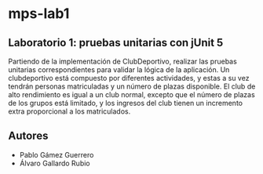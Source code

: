 # mps-lab1

## Laboratorio 1: pruebas unitarias con jUnit 5

Partiendo de la implementación de ClubDeportivo, realizar las pruebas unitarias correspondientes para validar la lógica de la aplicación. Un clubdeportivo está compuesto por diferentes actividades, y estas a su vez tendrán personas matriculadas y un número de plazas disponible. El club de alto rendimiento es igual a un club normal, excepto que el número de plazas de los grupos está limitado, y los ingresos del club tienen un incremento extra proporcional a los matriculados.

## Autores

- Pablo Gámez Guerrero
- Álvaro Gallardo Rubio